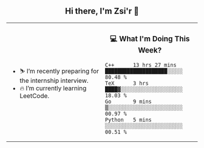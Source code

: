<h2 align="center"> Hi there, I'm Zsi'r 👋 </h2>

<table>
    <tr>
        <td valign="center" width="50%">
            <ul>
                <li> ⛷️ I’m recently preparing for the internship interview.</li>
                <li> 🔥 I’m currently learning LeetCode.</li>
            </ul>
        </td>
       <td valign="top" width="50%">

<h3 align="center"> 💻 What I'm Doing This Week? </h3>

<!--START_SECTION:waka-->
```text
C++      13 hrs 27 mins  ████████████████████░░░░░   80.48 % 
TeX      3 hrs           ████▓░░░░░░░░░░░░░░░░░░░░   18.03 % 
Go       9 mins          ▒░░░░░░░░░░░░░░░░░░░░░░░░   00.97 % 
Python   5 mins          ░░░░░░░░░░░░░░░░░░░░░░░░░   00.51 % 
```
<!--END_SECTION:waka-->
</td></tr>
</table>
